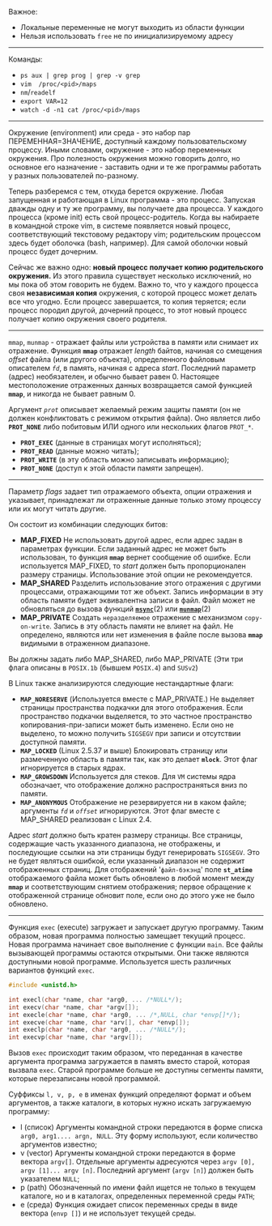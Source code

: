 Важное:
- Локальные переменные не могут выходить из области функции
- Нельзя использовать `free` не по инициализируемому адресу

---

Команды:
- `ps aux | grep prog | grep -v grep`
- `vim  /proc/<pid>/maps`
- `nm`/`readelf`
- `export VAR=12`
- `watch -d -n1 cat /proc/<pid>/maps`

---

Окружение (environment) или среда - это набор пар ПЕРЕМЕННАЯ=ЗНАЧЕНИЕ, доступный каждому пользовательскому процессу. Иными словами, окружение - это набор переменных окружения. Про полезность окружения можно говорить долго, но основное его назначение - заставить одни и те же программы работать у разных пользователей по-разному. 

Теперь разберемся с тем, откуда берется окружение. Любая запущенная и работающая в Linux программа - это процесс. Запуская дважды одну и ту же программу, вы получаете два процесса. У каждого процесса (кроме init) есть свой процесс-родитель. Когда вы набираете в командной строке vim, в системе появляется новый процесс, соответствующий текстовому редактору vim; родительским процессом здесь будет оболочка (bash, например). Для самой оболочки новый процесс будет дочерним. 

Сейчас же важно одно: **новый процесс получает копию родительского окружения.** Из этого правила существует несколько исключений, но мы пока об этом говорить не будем. Важно то, что у каждого процесса своя **независимая копия** окружения, с которой процесс может делать все что угодно. Если процесс завершается, то копия теряется; если процесс породил другой, дочерний процесс, то этот новый процесс получает копию окружения своего родителя.

---

`mmap`, `munmap` - отражает файлы или устройства в памяти или снимает их отражение. Функция **`mmap`** отражает *length* байтов, начиная со смещения *offset* файла (или другого объекта), определенного файловым описателем *`fd`*, в память, начиная с адреса *start*. Последний параметр (адрес) необязателен, и обычно бывает равен 0. Настоящее местоположение отраженных данных возвращается самой функцией **`mmap`**, и никогда не бывает равным 0.

Аргумент *`prot`* описывает желаемый режим защиты памяти (он не должен конфликтовать с режимом открытия файла). Оно является либо **`PROT_NONE`** либо побитовым ИЛИ одного или нескольких флагов `PROT_*`.

- **`PROT_EXEC`** (данные в страницах могут исполняться);
- **`PROT_READ`** (данные можно читать);
- **`PROT_WRITE`** (в эту область можно записывать информацию);
- **`PROT_NONE`** (доступ к этой области памяти запрещен).

---

  Параметр *flags* задает тип отражаемого объекта, опции отражения и указывает, принадлежат ли отраженные данные только этому процессу или их могут читать другие. 
  
  Он состоит из комбинации следующих битов:
  - **MAP_FIXED**
    Не использовать другой адрес, если адрес задан в параметрах функции. Если заданный адрес не может быть использован, то функция **`mmap`** вернет сообщение об ошибке. Если используется MAP_FIXED, то *start* должен быть пропорционален размеру страницы. Использование этой опции не рекомендуется.
  - **MAP_SHARED**
    Разделить использование этого отражения с другими процессами, отражающими тот же объект. Запись информации в эту область памяти будет эквивалентна записи в файл. Файл может не обновляться до вызова функций **[`msync`](https://www.opennet.ru/cgi-bin/opennet/man.cgi?topic=msync&category=2)**(2) или **[`munmap`](https://www.opennet.ru/cgi-bin/opennet/man.cgi?topic=munmap&category=2)**(2)
  - **MAP_PRIVATE**
    Создать `неразделяемое` отражение с механизмом `copy-on-write`. Запись в эту область памяти не влияет на файл. Не определено, являются или нет изменения в файле после вызова **`mmap`** видимыми в отраженном диапазоне.

  Вы должны задать либо MAP_SHARED, либо MAP_PRIVATE (Эти три флага описаны в `POSIX.1b` (бывшем `POSIX.4`) and `SUSv2`)
  
  В Linux также анализируются следующие нестандартные флаги:
  - **`MAP_NORESERVE`**
	  (Используется вместе с MAP_PRIVATE.) Не выделяет страницы пространства подкачки для этого отображения. Если пространство подкачки выделяется, то это частное пространство копирования-при-записи может быть изменено. Если оно не выделено, то можно получить `SIGSEGV` при записи и отсутствии доступной памяти.
  - **`MAP_LOCKED`**
	  (Linux 2.5.37 и выше) Блокировать страницу или размеченную область в памяти так, как это делает **`mlock`**. Этот флаг игнорируется в старых ядрах.
  - **`MAP_GROWSDOWN`**
	  Используется для стеков. Для `VM` системы ядра обозначает, что отображение должно распространяться вниз по памяти.
  - **`MAP_ANONYMOUS`**
	  Отображение не резервируется ни в каком файле; аргументы *`fd`* и *`offset`* игнорируются. Этот флаг вместе с MAP_SHARED реализован с Linux 2.4.

  Адрес *start* должно быть кратен размеру страницы. Все страницы, содержащие часть указанного диапазона, не отображены, и последующие ссылки на эти страницы будут генерировать `SIGSEGV`. Это не будет являться ошибкой, если указанный диапазон не содержит отображенных страниц. Для отображений '`файл-бэкэнд`' поле **`st_atime`** отображаемого файла может быть обновлено в любой момент между **`mmap`** и соответствующим снятием отображения; первое обращение к отображенной странице обновит поле, если оно до этого уже не было обновлено.
  
  ---

  Функция `exec` (execute) загружает и запускает другую программу. Таким образом, новая программа полностью замещает текущий процесс. Новая программа начинает свое выполнение с функции `main`. Все файлы вызывающей программы остаются открытыми. Они также являются доступными новой программе. Используется шесть различных вариантов функций `exec`.

  ```c
  #include <unistd.h>
  
  int execl(char *name, char *arg0, ... /*NULL*/);
  int execv(char *name, char *argv[]);
  int execle(char *name, char *arg0, ... /*,NULL, char *envp[]*/);
  int execve(char *name, char *arv[], char *envp[]);
  int execlp(char *name, char *arg0, ... /*NULL*/);
  int execvp(char *name, char *argv[]);
  ```
  
  Вызов `exec` происходит таким образом, что переданная в качестве аргумента программа загружается в память вместо старой, которая вызвала `exec`. Старой программе больше не доступны сегменты памяти, которые перезаписаны новой программой.
  
  Суффиксы `l, v, p, e` в именах функций определяют формат и объем аргументов, а также каталоги, в которых нужно искать загружаемую программу:
  
  - l (список) 
	  Аргументы командной строки передаются в форме списка `arg0, arg1.... argn, NULL`. Эту форму используют, если количество аргументов известно;
  - v (vector)
	  Аргументы командной строки передаются в форме вектора `argv[]`. Отдельные аргументы адресуются через `argv [0], argv [1]... argv [n]`. Последний аргумент (`argv [n]`) должен быть указателем `NULL`;
  - p (path)
	  Обозначенный по имени файл ищется не только в текущем каталоге, но и в каталогах, определенных переменной среды `PATH`;
  - e (среда)
	  Функция ожидает список переменных среды в виде вектора (`envp []`) и не использует текущей среды.

